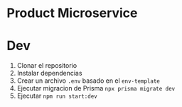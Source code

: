 # Product Microservice



# Dev

1. Clonar el repositorio
2. Instalar dependencias
3. Crear un archivo `.env` basado en el `env-template`
4. Ejecutar migracion de Prisma `npx prisma migrate dev`
5. Ejecutar `npm run start:dev`